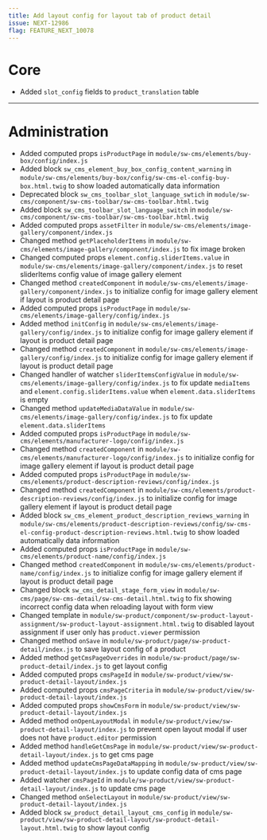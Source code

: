 ```yaml
---
title: Add layout config for layout tab of product detail
issue: NEXT-12986
flag: FEATURE_NEXT_10078
---
```

# Core
* Added `slot_config` fields to `product_translation` table 
___
# Administration
* Added computed props `isProductPage` in `module/sw-cms/elements/buy-box/config/index.js`
* Added block `sw_cms_element_buy_box_config_content_warning` in `module/sw-cms/elements/buy-box/config/sw-cms-el-config-buy-box.html.twig` to show loaded automatically data information
* Deprecated block `sw_cms_toolbar_slot_language_swtich` in `module/sw-cms/component/sw-cms-toolbar/sw-cms-toolbar.html.twig`
* Added block `sw_cms_toolbar_slot_language_switch` in `module/sw-cms/component/sw-cms-toolbar/sw-cms-toolbar.html.twig`
* Added computed props `assetFilter` in `module/sw-cms/elements/image-gallery/component/index.js`
* Changed method `getPlaceholderItems` in `module/sw-cms/elements/image-gallery/component/index.js` to fix image broken
* Changed computed props `element.config.sliderItems.value` in `module/sw-cms/elements/image-gallery/component/index.js` to reset sliderItems config value of image gallery element
* Changed method `createdComponent` in `module/sw-cms/elements/image-gallery/component/index.js` to initialize config for image gallery element if layout is product detail page
* Added computed props `isProductPage` in `module/sw-cms/elements/image-gallery/config/index.js`
* Added method `initConfig` in `module/sw-cms/elements/image-gallery/config/index.js` to initialize config for image gallery element if layout is product detail page
* Changed method `createdComponent` in `module/sw-cms/elements/image-gallery/config/index.js` to initialize config for image gallery element if layout is product detail page
* Changed handler of watcher `sliderItemsConfigValue` in `module/sw-cms/elements/image-gallery/config/index.js` to fix update `mediaItems` and `element.config.sliderItems.value` when `element.data.sliderItems` is empty
* Changed method `updateMediaDataValue` in `module/sw-cms/elements/image-gallery/config/index.js` to fix update `element.data.sliderItems`
* Added computed props `isProductPage` in `module/sw-cms/elements/manufacturer-logo/config/index.js`
* Changed method `createdComponent` in `module/sw-cms/elements/manufacturer-logo/config/index.js` to initialize config for image gallery element if layout is product detail page
* Added computed props `isProductPage` in `module/sw-cms/elements/product-description-reviews/config/index.js`
* Changed method `createdComponent` in `module/sw-cms/elements/product-description-reviews/config/index.js` to initialize config for image gallery element if layout is product detail page
* Added block `sw_cms_element_product_description_reviews_warning` in `module/sw-cms/elements/product-description-reviews/config/sw-cms-el-config-product-description-reviews.html.twig` to show loaded automatically data information
* Added computed props `isProductPage` in `module/sw-cms/elements/product-name/config/index.js`
* Changed method `createdComponent` in `module/sw-cms/elements/product-name/config/index.js` to initialize config for image gallery element if layout is product detail page
* Changed block `sw_cms_detail_stage_form_view` in `module/sw-cms/page/sw-cms-detail/sw-cms-detail.html.twig` to fix showing incorrect config data when reloading layout with form view
* Changed template in `module/sw-product/component/sw-product-layout-assignment/sw-product-layout-assignment.html.twig` to disabled layout assignment if user only has `product.viewer` permission
* Changed method `onSave` in `module/sw-product/page/sw-product-detail/index.js` to save layout config of a product
* Added method `getCmsPageOverrides` in `module/sw-product/page/sw-product-detail/index.js` to get layout config
* Added computed props `cmsPageId` in `module/sw-product/view/sw-product-detail-layout/index.js`
* Added computed props `cmsPageCriteria` in `module/sw-product/view/sw-product-detail-layout/index.js`
* Added computed props `showCmsForm` in `module/sw-product/view/sw-product-detail-layout/index.js`
* Added method `onOpenLayoutModal` in `module/sw-product/view/sw-product-detail-layout/index.js` to prevent open layout modal if user does not have `product.editor` permission
* Added method `handleGetCmsPage` in `module/sw-product/view/sw-product-detail-layout/index.js` to get cms page
* Added method `updateCmsPageDataMapping` in `module/sw-product/view/sw-product-detail-layout/index.js` to update config data of cms page
* Added watcher `cmsPageId` in `module/sw-product/view/sw-product-detail-layout/index.js` to update cms page
* Changed method `onSelectLayout` in `module/sw-product/view/sw-product-detail-layout/index.js`
* Added block `sw_product_detail_layout_cms_config` in `module/sw-product/view/sw-product-detail-layout/sw-product-detail-layout.html.twig` to show layout config
